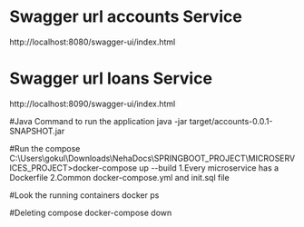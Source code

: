 # Swagger url accounts Service 
http://localhost:8080/swagger-ui/index.html

# Swagger url loans Service 
http://localhost:8090/swagger-ui/index.html

#Java Command to run the application 
java -jar target/accounts-0.0.1-SNAPSHOT.jar

#Run the compose 
C:\Users\gokul\Downloads\NehaDocs\SPRINGBOOT_PROJECT\MICROSERVICES_PROJECT>docker-compose up --build
1.Every microservice has a Dockerfile 
2.Common docker-compose.yml and init.sql file 

#Look the running containers 
docker ps

#Deleting compose 
docker-compose down
